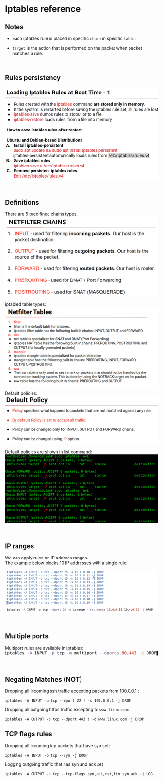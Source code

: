 # Iptables reference

## Notes

* Each iptables rule is placed in specific `chain` in specific `table`.  

* `target` is the action that is performed on the packet when packet matches a rule.


</br>

## Rules persistency

![](img/save_rules.PNG)


</br>

## Definitions

There are 5 predifined chains types.
![](img/chains.PNG)

iptabled table types:
![](img/tables.PNG)

Default policies:
![](img/default_policy.PNG)

Default policies are shown in list command:
![](img/default_policy_list.PNG)

</br>



## IP ranges

We can apply rules on IP address ranges.  
The example below blocks 10 IP addresses with a single rule:   

![](img/ip_ranges_rules.PNG)


</br>

## Multiple ports

Multiport rules are available in iptables:
![](img/multiple_ports.PNG)


</br>

## Negating Matches (NOT)

Dropping all incoming ssh traffic accepting packets from 100.0.0.1 :
``` 
iptables -A INPUT -p tcp --dport 22 ! -s 100.0.0.1 -j DROP
```

Dropping all outgoing https traffic excepting to `www.linux.com`:
 ```
iptables -A OUTPUT -p tcp --dport 443 ! -d www.linux.com -j DROP
 ```
 
 ## TCP flags rules

Dropping all incoming tcp packets that have syn set:  
 ```
iptables -A INPUT -p tcp --syn -j DROP
 ```

Logging outgoing traffic that has syn and ack set
 ```
iptables -A OUTPUT -p tcp --tcp-flags syn,ack,rst,fin syn,ack -j LOG
 ```